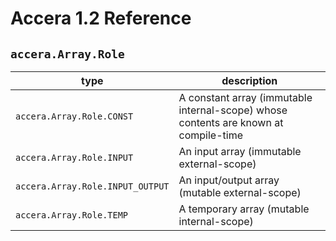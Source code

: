 [//]: # (Project: Accera)
[//]: # (Version: 1.2)

# Accera 1.2 Reference
## `accera.Array.Role`

type | description
--- | ---
`accera.Array.Role.CONST` | A constant array (immutable internal-scope) whose contents are known at compile-time
`accera.Array.Role.INPUT` | An input array (immutable external-scope)
`accera.Array.Role.INPUT_OUTPUT` | An input/output array (mutable external-scope)
`accera.Array.Role.TEMP` | A temporary array (mutable internal-scope)


<div style="page-break-after: always;"></div>
